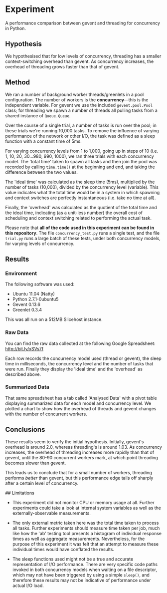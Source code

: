 # Experiment

A performance comparison between gevent and threading for concurrency in
Python.


## Hypothesis

We hypothesised that for low levels of concurrency, threading has a smaller
context-switching overhead than gevent. As concurrency increases, the overhead
of threading grows faster than that of gevent.


## Method

We ran a number of background worker threads/greenlets in a pool configuration.
The number of workers is the **concurrency**—this is the independent variable.
For gevent we use the included `gevent.pool.Pool` class; for threading we
spawn a number of threads all pulling tasks from a shared instance of
`Queue.Queue`.

Over the course of a single trial, a number of tasks is run over the pool; in
these trials we're running 10,000 tasks.  To remove the influence of varying
performance of the network or other I/O, the task was defined as a sleep
function with a constant time of 5ms.

For varying concurrency levels from 1 to 1,000, going up in steps of 10 (i.e.
1, 10, 20, 30…980, 990, 1000), we ran three trials with each concurrency model.
The 'total time' taken to spawn all tasks and then join the pool was recorded
by calling `time.time()` at the beginning and end, and taking the difference
between the two values.

The 'ideal time' was calculated as the sleep time (5ms), multiplied by the
number of tasks (10,000), divided by the concurrency level (variable). This
value indicates what the total time would be in a system in which spawning and
context switches are perfectly instantaneous (i.e. take no time at all).

Finally, the 'overhead' was calculated as the quotient of the total time and
the ideal time, indicating (as a unit-less number) the overall cost of
scheduling and context switching related to performing the actual task.

Please note that **all of the code used in this experiment can be found in this
repository**. The file `concurrency_test.py` runs a single test, and the file
`trial.py` runs a large batch of these tests, under both concurrency models,
for varying levels of concurrency.


## Results

### Environment

The following software was used:

* Ubuntu 11.04 (Natty)
* Python 2.7.1-0ubuntu5
* Gevent 0.13.6
* Greenlet 0.3.4

This was all run on a 512MB Slicehost instance.

### Raw Data

You can find the raw data collected at the following Google Spreadsheet:
http://bit.ly/xSVs7f

Each row records the concurrency model used (thread or gevent), the sleep time
in milliseconds, the concurrency level and the number of tasks that were run.
Finally they display the 'ideal time' and the 'overhead' as described above.

### Summarized Data

That same spreadsheet has a tab called 'Analysed Data' with a pivot table
displaying summarized data for each model and concurrency level. We plotted a
chart to show how the overhead of threads and gevent changes with the number
of concurrent workers.


## Conclusions

These results seem to verify the initial hypothesis. Initially, gevent's
overhead is around 2.0, whereas threading's is around 1.03. As concurrency
increases, the overhead of threading increases more rapidly than that of
gevent, until the 80-90 concurrent workers mark, at which point threading
becomes slower than gevent.

This leads us to conclude that for a small number of workers, threading
performs *better* than gevent, but this performance edge tails off sharply
after a certain level of concurrency.


## Limitations

* This experiment did not monitor CPU or memory usage at all. Further
  experiments could take a look at internal system variables as well as the
  externally-observable measurements.

* The only external metric taken here was the total time taken to process all
  tasks. Further experiments should measure time taken per job, much like how
  the 'ab' testing tool presents a histogram of individual response times as
  well as aggregate measurements. Nevertheless, for the purpose of this
  experiment it was felt that an attempt to measure these individual times
  would have conflated the results.

* The sleep functions used might not be a true and accurate representation of
  I/O performance. There are very specific code paths invoked in both
  concurrency models when waiting on a file descriptor, which may not have been
  triggered by using a simple `sleep()`, and therefore these results may not be
  indicative of performance under actual I/O load.
